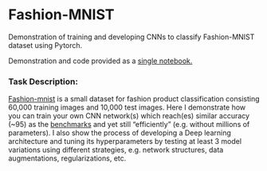 # Fashion-MNIST

Demonstration of training and developing CNNs to classify Fashion-MNIST dataset using Pytorch.

Demonstration and code provided as a [single notebook.](Fashion_MNIST_Rane.ipynb)



### Task Description:

[Fashion-mnist](https://github.com/zalandoresearch/fashion-mnist) is a small dataset for fashion product classification consisting 60,000 training images and 10,000 test images. 
Here I demonstrate how you can train your own CNN network(s) which reach(es) similar accuracy (~95) as the [benchmarks](https://github.com/zalandoresearch/fashion-mnist#benchmark) and yet still “efficiently” (e.g. without millions of parameters). I also show the process of developing a Deep learning architecture and tuning its hyperparameters by testing at least 3 model variations using different strategies, e.g. network structures, data augmentations, regularizations, etc.
